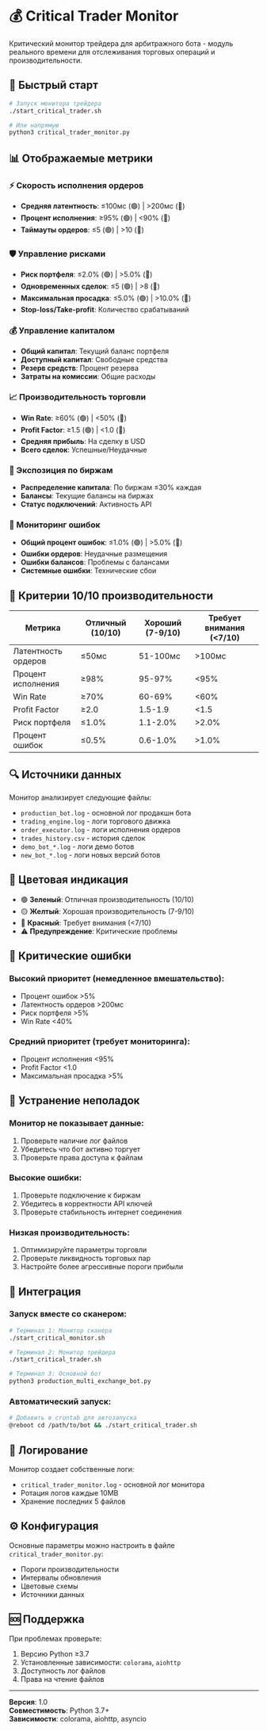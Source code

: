 # 💰 Critical Trader Monitor

Критический монитор трейдера для арбитражного бота - модуль реального времени для отслеживания торговых операций и производительности.

## 🚀 Быстрый старт

```bash
# Запуск монитора трейдера
./start_critical_trader.sh

# Или напрямую
python3 critical_trader_monitor.py
```

## 📊 Отображаемые метрики

### ⚡ Скорость исполнения ордеров
- **Средняя латентность**: ≤100мс (🟢) | >200мс (🔴)
- **Процент исполнения**: ≥95% (🟢) | <90% (🔴)
- **Таймауты ордеров**: ≤5 (🟢) | >10 (🔴)

### 🛡️ Управление рисками
- **Риск портфеля**: ≤2.0% (🟢) | >5.0% (🔴)
- **Одновременных сделок**: ≤5 (🟢) | >8 (🔴)
- **Максимальная просадка**: ≤5.0% (🟢) | >10.0% (🔴)
- **Stop-loss/Take-profit**: Количество срабатываний

### 💰 Управление капиталом
- **Общий капитал**: Текущий баланс портфеля
- **Доступный капитал**: Свободные средства
- **Резерв средств**: Процент резерва
- **Затраты на комиссии**: Общие расходы

### 📈 Производительность торговли
- **Win Rate**: ≥60% (🟢) | <50% (🔴)
- **Profit Factor**: ≥1.5 (🟢) | <1.0 (🔴)
- **Средняя прибыль**: На сделку в USD
- **Всего сделок**: Успешные/Неудачные

### 🏦 Экспозиция по биржам
- **Распределение капитала**: По биржам ≤30% каждая
- **Балансы**: Текущие балансы на биржах
- **Статус подключений**: Активность API

### 🚨 Мониторинг ошибок
- **Общий процент ошибок**: ≤1.0% (🟢) | >5.0% (🔴)
- **Ошибки ордеров**: Неудачные размещения
- **Ошибки балансов**: Проблемы с балансами
- **Системные ошибки**: Технические сбои

## 🎯 Критерии 10/10 производительности

| Метрика | Отличный (10/10) | Хороший (7-9/10) | Требует внимания (<7/10) |
|---------|------------------|------------------|--------------------------|
| Латентность ордеров | ≤50мс | 51-100мс | >100мс |
| Процент исполнения | ≥98% | 95-97% | <95% |
| Win Rate | ≥70% | 60-69% | <60% |
| Profit Factor | ≥2.0 | 1.5-1.9 | <1.5 |
| Риск портфеля | ≤1.0% | 1.1-2.0% | >2.0% |
| Процент ошибок | ≤0.5% | 0.6-1.0% | >1.0% |

## 🔍 Источники данных

Монитор анализирует следующие файлы:
- `production_bot.log` - основной лог продакшн бота
- `trading_engine.log` - логи торгового движка
- `order_executor.log` - логи исполнения ордеров
- `trades_history.csv` - история сделок
- `demo_bot_*.log` - логи демо ботов
- `new_bot_*.log` - логи новых версий ботов

## 🎨 Цветовая индикация

- 🟢 **Зеленый**: Отличная производительность (10/10)
- 🟡 **Желтый**: Хорошая производительность (7-9/10)
- 🔴 **Красный**: Требует внимания (<7/10)
- ⚠️ **Предупреждение**: Критические проблемы

## 🚨 Критические ошибки

### Высокий приоритет (немедленное вмешательство):
- Процент ошибок >5%
- Латентность ордеров >200мс
- Риск портфеля >5%
- Win Rate <40%

### Средний приоритет (требует мониторинга):
- Процент исполнения <95%
- Profit Factor <1.0
- Максимальная просадка >5%

## 🔧 Устранение неполадок

### Монитор не показывает данные:
1. Проверьте наличие лог файлов
2. Убедитесь что бот активно торгует
3. Проверьте права доступа к файлам

### Высокие ошибки:
1. Проверьте подключение к биржам
2. Убедитесь в корректности API ключей
3. Проверьте стабильность интернет соединения

### Низкая производительность:
1. Оптимизируйте параметры торговли
2. Проверьте ликвидность торговых пар
3. Настройте более агрессивные пороги прибыли

## 🔗 Интеграция

### Запуск вместе со сканером:
```bash
# Терминал 1: Монитор сканера
./start_critical_monitor.sh

# Терминал 2: Монитор трейдера  
./start_critical_trader.sh

# Терминал 3: Основной бот
python3 production_multi_exchange_bot.py
```

### Автоматический запуск:
```bash
# Добавить в crontab для автозапуска
@reboot cd /path/to/bot && ./start_critical_trader.sh
```

## 📝 Логирование

Монитор создает собственные логи:
- `critical_trader_monitor.log` - основной лог монитора
- Ротация логов каждые 10MB
- Хранение последних 5 файлов

## ⚙️ Конфигурация

Основные параметры можно настроить в файле `critical_trader_monitor.py`:
- Пороги производительности
- Интервалы обновления
- Цветовые схемы
- Источники данных

## 🆘 Поддержка

При проблемах проверьте:
1. Версию Python ≥3.7
2. Установленные зависимости: `colorama`, `aiohttp`
3. Доступность лог файлов
4. Права на чтение файлов

---

**Версия**: 1.0  
**Совместимость**: Python 3.7+  
**Зависимости**: colorama, aiohttp, asyncio
